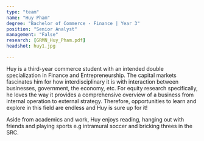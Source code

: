 ```yaml
---
type: "team"
name: "Huy Pham"
degree: "Bachelor of Commerce - Finance | Year 3"
position: "Senior Analyst"
management: "False"
research: [GRMN_Huy_Pham.pdf]
headshot: huy1.jpg

---
```


Huy is a third-year commerce student with an intended double specialization in Finance and Entrepreneurship. The capital markets fascinates him for how interdisciplinary it is with interaction between businesses, government, the economy, etc. For equity research specifically, he loves the way it provides a comprehensive overview of a business from internal operation to external strategy. Therefore, opportunities to learn and explore in this field are endless and Huy is sure up for it!

Aside from academics and work, Huy enjoys reading, hanging out with friends and playing sports e.g intramural soccer and bricking threes in the SRC.

